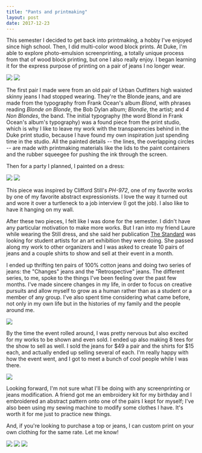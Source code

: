 ```yaml
---
title: "Pants and printmaking"
layout: post
date: 2017-12-23
---
```


This semester I decided to get back into printmaking, a hobby I've enjoyed since high school. Then, I did multi-color wood block prints. At Duke, I'm able to explore photo-emulsion screenprinting, a totally unique process from that of wood block printing, but one I also really enjoy. I began learning it for the express purpose of printing on a pair of jeans I no longer wear.

<img class="post-two-images" src="/files/pants/blonde_jeans.jpg" /> <img class="post-two-images" src="/files/pants/blonde_jeans2.jpg" /> 

<p> The first pair I made were from an old pair of Urban Outfitters high waisted skinny jeans I had stopped wearing. They're the Blonde jeans, and are made from the typography from Frank Ocean's album <i>Blond</i>, with phrases reading <i>Blonde on Blonde</i>, the Bob Dylan album; <i>Blondie</i>, the artist; and <i>4 Non Blondes</i>, the band. The initial typography (the word Blond in Frank Ocean's album's typography) was a found piece from the print studio, which is why I like to leave my work with the transparencies behind in the Duke print studio, because I have found my own inspiration just spending time in the studio. All the painted details -- the lines, the overlapping circles -- are made with printmaking materials like the lids to the paint containers and the rubber squeegee for pushing the ink through the screen.

Then for a party I planned, I painted on a dress:

<p><img class="post-two-images" src="/files/pants/still_dress.jpg" /> <img class="post-two-images" src="/files/pants/still_ph972_1959.jpg" />

<p>This piece was inspired by Clifford Still's <i>PH-972</i>, one of my favorite works by one of my favorite abstract expressionists. I love the way it turned out and wore it over a turtleneck to a job interview (I got the job). I also like to have it hanging on my wall.

After these two pieces, I felt like I was done for the semester. I didn't have any particular motivation to make more works. But I ran into my friend Laure while wearing the Still dress, and she said her publication <a href="http://www.getthestandard.com">The Standard</a> was looking for student artists for an art exhibition they were doing. She passed along my work to other organizers and I was asked to create 10 pairs of jeans and a couple shirts to show and sell at their event in a month.

I ended up thrifting ten pairs of 100% cotton jeans and doing two series of jeans: the "Changes" jeans and the "Retrospective" jeans. The different series, to me, spoke to the things I've been feeling over the past few months. I've made sincere changes in my life, in order to focus on creative pursuits and allow myself to grow as a human rather than as a student or a member of any group. I've also spent time considering what came before, not only in my own life but in the histories of my family and the people around me.

<p><img class="post-inline-image" src="/files/pants/jeans_night2.jpg" />

<p>By the time the event rolled around, I was pretty nervous but also excited for my works to be shown and even sold. I ended up also making 8 tees for the show to sell as well. I sold the jeans for $49 a pair and the shirts for $15 each, and actually ended up selling several of each. I'm really happy with how the event went, and I got to meet a bunch of cool people while I was there.

<p><img class="post-inline-image" src="/files/pants/shirts_hanging.jpg"/>

Looking forward, I'm not sure what I'll be doing with any screenprinting or jeans modification. A friend got me an embroidery kit for my birthday and I embroidered an abstract pattern onto one of the pairs I kept for myself; I've also been using my sewing machine to modify some clothes I have. It's worth it for me just to practice new things.

<p>And, if you're looking to purchase a top or jeans, I can custom print on your own clothing for the same rate. Let me know!</p>

<img class="post-inline-image" src="/files/pants/shirts.jpg"/>
<img class="post-inline-image" src="/files/pants/jeans_sofiya.jpg"/>
<img class="post-inline-image" src="/files/pants/jeans_night.jpg"/>

